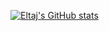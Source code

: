 [![Eltaj's GitHub stats](https://github-readme-stats.vercel.app/api?username=EltajGafarli)](https://github.com/eltajgafarli/github-readme-stats)
